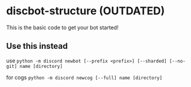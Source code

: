 # discbot-structure (OUTDATED)
This is the basic code to get your bot started!

## Use this instead
use 
`python -m discord newbot [--prefix <prefix>] [--sharded] [--no-git] name [directory]`

for cogs
`python -m discord newcog [--full] name [directory]`
